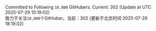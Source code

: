 Committed to Following `10,000` GitHubers. Current: <!-- FOLLOWING_COUNT -->302<!-- FOLLOWING_COUNT --> (Update at UTC <!-- LAST_UPDATED -->2025-07-29 10:19:02<!-- LAST_UPDATED -->)<br>
致力于关注`10,000`个GitHuber。当前：<!-- FOLLOWING_COUNT -->302<!-- FOLLOWING_COUNT --> (更新于北京时间 <!-- LAST_UPDATED_CST -->2025-07-29 18:19:02<!-- LAST_UPDATED_CST -->)
